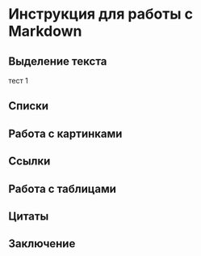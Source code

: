 # Инструкция для работы с Markdown

## Выделение текста

тест 1

## Списки

## Работа с картинками

## Ссылки 

## Работа с таблицами

## Цитаты

## Заключение

